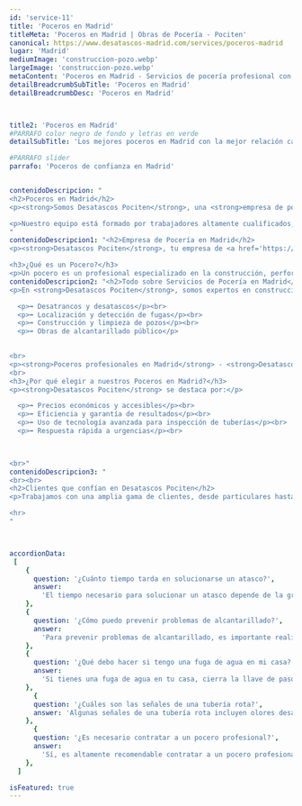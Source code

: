 ```yaml
---
id: 'service-11'
title: 'Poceros en Madrid'
titleMeta: 'Poceros en Madrid | Obras de Pocería - Pociten'
canonical: https://www.desatascos-madrid.com/services/poceros-madrid
lugar: 'Madrid'
mediumImage: 'construccion-pozo.webp'
largeImage: 'construccion-pozo.webp'
metaContent: 'Poceros en Madrid - Servicios de pocería profesional con Pociten. Atascos, fugas, roturas en tuberías, pozos sépticos y más.☎️​ 647 376 782.'
detailBreadcrumbSubTitle: 'Poceros en Madrid'
detailBreadcrumbDesc: 'Poceros en Madrid'



title2: 'Poceros en Madrid'
#PARRAFO color negro de fondo y letras en verde
detailSubTitle: 'Los mejores poceros en Madrid con la mejor relación calidad - precio'

#PARRAFO slider
parrafo: 'Poceros de confianza en Madrid'


contenidoDescripcion: "
<h2>Poceros en Madrid</h2>
<p><strong>Somos Desatascos Pociten</strong>, una <strong>empresa de poceros en Madrid</strong>, ofrecemos servicios exclusivamente enfocados a la pocería, desplazándonos por toda la comunidad de Madrid. Con más de 20 años de experiencia, somos líderes entre las mejores <strong>empresas de pocería en Madrid</strong>, lo que nos permite ofrecer no solo los mejores servicios de pocería, sino también ser la empresa de desatascos más económica de Madrid. Nuestros servicios especializados en pocería y saneamiento se combinan con proyectos, construcción y desarrollo de obras e infraestructuras.</p>

<p>Nuestro equipo está formado por trabajadores altamente cualificados, todos con titulación específica en pocería y prevención de riesgos laborales, ofreciendo soluciones específicas en cada caso. Nuestra filosofía es asumir el problema de cada cliente como propio, garantizando resultados eficientes, satisfactorios y fiables.</p>
"
contenidoDescripcion1: "<h2>Empresa de Pocería en Madrid</h2>
<p><strong>Desatascos Pociten</strong>, tu empresa de <a href='https://www.desatascos-madrid.com/'>desatascos en Madrid</a>, tiene como principal objetivo ofrecer <strong>desatascos económicos</strong> junto a servicios de pocería completos. Contamos con tecnología de última generación para servicios urgentes, asegurando la solución rápida de averías. Nuestros valores incluyen la fidelidad, el compromiso, la seriedad, la honestidad y la transparencia. Ofrecemos servicio de pocería <strong>24 horas los 365 días del año</strong>, para cualquier tipo de urgencia.</p>

<h3>¿Qué es un Pocero?</h3>
<p>Un pocero es un profesional especializado en la construcción, perforación, mantenimiento y reparación de pozos, así como en la instalación y acceso a tuberías de abastecimiento o alcantarillado. Se encargan del mantenimiento adecuado para el correcto funcionamiento de estos sistemas, incluyendo la rehabilitación de tuberías antiguas y la limpieza de pozos negros y cloacas.</p>"
contenidoDescripcion2: "<h2>Todo sobre Servicios de Pocería en Madrid</h2>
<p>En <strong>Desatascos Pociten</strong>, somos expertos en construcción, limpieza de saneamientos y mantenimiento de pozos de aguas residuales. Nuestros servicios incluyen:</p>

  <p>➡️ Desatrancos y desatascos</p><br>
  <p>➡️ Localización y detección de fugas</p><br>
  <p>➡️ Construcción y limpieza de pozos</p><br>
  <p>➡️ Obras de alcantarillado público</p>
  

<br>
<p><strong>Poceros profesionales en Madrid</strong> - <strong>Desatascos Pociten</strong> trabaja a diario para ofrecer el mejor servicio a los mejores precios. Nos desplazamos por toda la comunidad de Madrid, garantizando un servicio rápido y eficiente.</p>
<br>
<h3>¿Por qué elegir a nuestros Poceros en Madrid?</h3>
<p><strong>Desatascos Pociten</strong> se destaca por:</p>

  <p>➡️ Precios económicos y accesibles</p><br>
  <p>➡️ Eficiencia y garantía de resultados</p><br>
  <p>➡️ Uso de tecnología avanzada para inspección de tuberías</p><br>
  <p>➡️ Respuesta rápida a urgencias</p><br>
  


<br>"
contenidoDescripcion3: "
<br><br>
<h2>Clientes que confían en Desatascos Pociten</h2>
<p>Trabajamos con una amplia gama de clientes, desde particulares hasta grandes empresas y administraciones públicas.</p>

<hr>
"



accordionData:
 [
    {
      question: '¿Cuánto tiempo tarda en solucionarse un atasco?',
      answer:
        'El tiempo necesario para solucionar un atasco depende de la gravedad y la complejidad del problema. En general, los poceros profesionales realizan intervenciones rápidas y eficientes para minimizar las molestias.',
    },
    {
      question: '¿Cómo puedo prevenir problemas de alcantarillado?',
      answer:
        'Para prevenir problemas de alcantarillado, es importante realizar un mantenimiento preventivo regular, evitando arrojar objetos no adecuados por el desagüe y realizando limpiezas periódicas para eliminar obstrucciones y residuos acumulados.',
    },
    {
      question: '¿Qué debo hacer si tengo una fuga de agua en mi casa?',
      answer:
        'Si tienes una fuga de agua en tu casa, cierra la llave de paso para detener el flujo de agua y evita mayores daños. Luego, contacta a una empresa de pocería profesional para que realice las reparaciones necesarias.'
    },
      {
      question: '¿Cuáles son las señales de una tubería rota?',
      answer: 'Algunas señales de una tubería rota incluyen olores desagradables, humedad o filtraciones en techos o paredes, disminución en la presión del agua y la aparición de manchas de moho o corrosión.'
    },
      {
      question: '¿Es necesario contratar a un pocero profesional?',
      answer:
        'Sí, es altamente recomendable contratar a un pocero profesional para garantizar un trabajo seguro y de calidad. Los poceros profesionales cuentan con los conocimientos, experiencia y herramientas necesarias para solucionar los problemas de las redes de saneamiento de manera eficiente.',
    },
  ]

isFeatured: true
---
```

